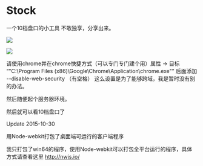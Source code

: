 # Stock
一个10档盘口的小工具
不敢独享，分享出来。

![](http://img-storage.qiniudn.com/15-10-29/48114395.jpg )


![](https://ooo.0o0.ooo/2015/10/29/5631c3735d7ff.png )

请使用chrome并在chrome快捷方式（可以专门专门建个用）属性 → 目标 “"C:\Program Files (x86)\Google\Chrome\Application\chrome.exe"” 后面添加  --disable-web-security （有空格）
这么设置是为了能够跨域，我是暂时没有别的办法。

然后随便起个服务器环境。

然后就可以看10档盘口了

Update 2015-10-30

用Node-webkit打包了桌面端可运行的客户端程序

我只打包了win64的程序，使用Node-webkit可以打包全平台运行的程序，具体方式请查看这里 http://nwjs.io/